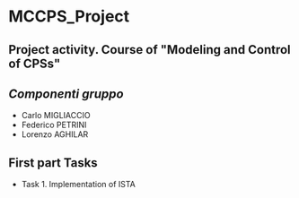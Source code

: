 # MCCPS_Project
## Project activity. Course of "Modeling and  Control  of CPSs"

## *Componenti gruppo*
- Carlo MIGLIACCIO
- Federico PETRINI
- Lorenzo AGHILAR

## First part Tasks
* Task 1. Implementation of ISTA
